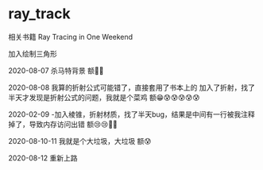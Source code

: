 # ray_track
相关书籍 
Ray Tracing in One Weekend

加入绘制三角形 


2020-08-07 杀马特背景 额🤣🤣


2020-08-08 我算的折射公式可能错了，直接套用了书本上的
            加入了折射，找了半天才发现是折射公式的问题，我就是个菜鸡 额😁😰😰😰😰😰


2020-02-09 -加入棱锥，折射材质，找了半天bug，结果是中间有一行被我注释掉了，导致内存访问出错 额😢😢🤢🤠

2020-08-10-11   我就是个大垃圾，大垃圾 额😰

2020-08-12 重新上路